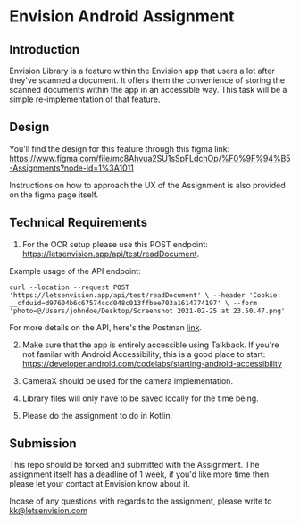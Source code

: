 # Envision Android Assignment

## Introduction


Envision Library is a feature within the Envision app that users a lot after they've scanned a document. It offers them the convenience of storing the scanned documents within the app in an accessible way. This task will be a simple re-implementation of that feature.

## Design


You'll find the design for this feature through this figma link:  https://www.figma.com/file/mc8Ahvua2SU1sSpFLdchOp/%F0%9F%94%B5-Assignments?node-id=1%3A1011

Instructions on how to approach the UX of the Assignment is also provided on the figma page itself. 

## Technical Requirements

1. For the OCR setup please use this POST endpoint: https://letsenvision.app/api/test/readDocument. 

Example usage of the API endpoint: 

`curl --location --request POST 'https://letsenvision.app/api/test/readDocument' \
--header 'Cookie: __cfduid=d97604b6c67574ccd048c013ffbee703a1614774197' \
--form 'photo=@/Users/johndoe/Desktop/Screenshot 2021-02-25 at 23.50.47.png'`

For more details on the API, here's the Postman [link](https://www.getpostman.com/collections/771c175ea7a0e2db34b9). 


2. Make sure that the app is entirely accessible using Talkback. If you're not familar with Android Accessibility, this is a good place to start: https://developer.android.com/codelabs/starting-android-accessibility

3. CameraX should be used for the camera implementation. 

4. Library files will only have to be saved locally for the time being. 

5. Please do the assignment to do in Kotlin.

## Submission

This repo should be forked and submitted with the Assignment. The assignment itself has a deadline of 1 week, if you'd like more time then please let your contact at Envision know about it.

Incase of any questions with regards to the assignment, please write to kk@letsenvision.com 



